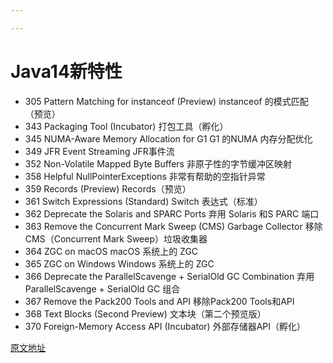 ```yaml
---

---
```

# Java14新特性

* 305    Pattern Matching for instanceof (Preview)    instanceof 的模式匹配（预览）
* 343    Packaging Tool (Incubator)    打包工具（孵化）
* 345    NUMA-Aware Memory Allocation for G1    G1 的NUMA 内存分配优化
* 349    JFR Event Streaming    JFR事件流
* 352    Non-Volatile Mapped Byte Buffers    非原子性的字节缓冲区映射
* 358    Helpful NullPointerExceptions    非常有帮助的空指针异常
* 359    Records (Preview)    Records（预览）
* 361    Switch Expressions (Standard)    Switch 表达式（标准）
* 362    Deprecate the Solaris and SPARC Ports    弃用 Solaris 和S PARC 端口
* 363    Remove the Concurrent Mark Sweep (CMS) Garbage Collector    移除 CMS（Concurrent Mark Sweep）垃圾收集器
* 364    ZGC on macOS    macOS 系统上的 ZGC
* 365    ZGC on Windows    Windows 系统上的 ZGC
* 366    Deprecate the ParallelScavenge + SerialOld GC Combination    弃用 ParallelScavenge + SerialOld GC 组合
* 367    Remove the Pack200 Tools and API    移除Pack200 Tools和API
* 368    Text Blocks (Second Preview)    文本块（第二个预览版）
* 370    Foreign-Memory Access API (Incubator)    外部存储器API（孵化）

[原文地址](https://openjdk.org/projects/jdk/14/)
